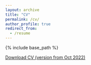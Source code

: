```yaml
---
layout: archive
title: "CV"
permalink: /cv/
author_profile: true
redirect_from:
  - /resume
---
```


{% include base_path %}

[Download CV (version from Oct 2022)](http://metalichen.github.io/files/CV.pdf)
